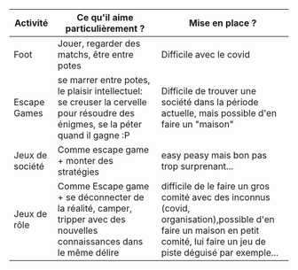 
| Activité | Ce qu'il aime particulièrement ? | Mise en place ?
| -- | -- | -- |
| Foot | Jouer, regarder des matchs, être entre potes | Difficile avec le covid |
| Escape Games | se marrer entre potes, le plaisir intellectuel: se creuser la cervelle pour résoudre des énigmes, se la péter quand il gagne :P | Difficile de trouver une société dans la période actuelle, mais possible d'en faire un "maison" |
| Jeux de société | Comme escape game + monter des stratégies | easy peasy mais bon pas trop surprenant... |
| Jeux de rôle | Comme Escape game + se déconnecter de la réalité, camper, tripper avec des nouvelles connaissances dans le même délire | difficile de le faire un gros comité avec des inconnus (covid, organisation),possible d'en faire un maison en petit comité, lui faire un jeu de piste déguisé par exemple... |

<!--stackedit_data:
eyJoaXN0b3J5IjpbLTYwNzY1MjM3Nl19
-->
